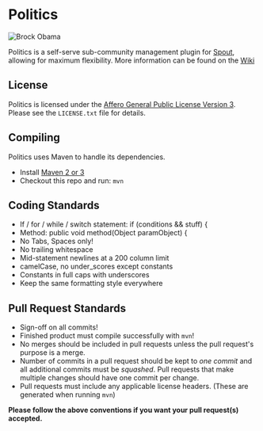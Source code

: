 Politics
===========

![Brock Obama](http://i.imgur.com/3jv8G.jpg)

Politics is a self-serve sub-community management plugin for [Spout](http://spout.org), allowing for maximum flexibility. More information can be found on the [Wiki][Wiki]

License
-------
Politics is licensed under the [Affero General Public License Version 3][License]. Please see the `LICENSE.txt` file for details.

Compiling
---------
Politics uses Maven to handle its dependencies.

* Install [Maven 2 or 3](http://maven.apache.org/download.html)
* Checkout this repo and run: `mvn`

Coding Standards
----------------------------------
* If / for / while / switch statement: if (conditions && stuff) {
* Method: public void method(Object paramObject) {
* No Tabs, Spaces only!
* No trailing whitespace
* Mid-statement newlines at a 200 column limit
* camelCase, no under_scores except constants
* Constants in full caps with underscores
* Keep the same formatting style everywhere

Pull Request Standards
----------------------------------
* Sign-off on all commits!
* Finished product must compile successfully with `mvn`!
* No merges should be included in pull requests unless the pull request's purpose is a merge.
* Number of commits in a pull request should be kept to *one commit* and all additional commits must be *squashed*. Pull requests that make multiple changes should have one commit per change.
* Pull requests must include any applicable license headers. (These are generated when running `mvn`)


**Please follow the above conventions if you want your pull request(s) accepted.**

[License]: http://www.gnu.org/licenses/agpl.html
[Wiki]: https://github.com/VolumetricPixels/Politics/wiki
